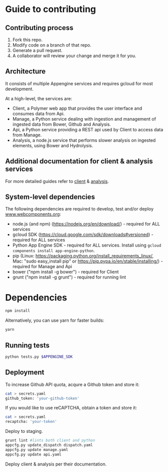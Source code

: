 # Guide to contributing

## Contributing process
 1. Fork this repo.
 1. Modify code on a branch of that repo.
 1. Generate a pull request.
 1. A collaborator will review your change and merge it for you.

## Architecture
It consists of multiple Appengine services and requires gcloud for most development.

At a high-level, the services are:
- Client, a Polymer web app that provides the user interface and consumes data from Api.
- Manage, a Python service dealing with ingestion and management of ingested data from Bower, Github and Analysis.
- Api, a Python service providing a REST api used by Client to access data from Manage.
- Analysis, a node.js service that performs slower analysis on ingested elements, using Bower and Hydrolysis.

## Additional documentation for client & analysis services
For more detailed guides refer to [client](client) & [analysis](analysis).

## System-level dependencies
The following dependencies are required to develop, test and/or deploy www.webcomponents.org:
- node.js (and npm) (https://nodejs.org/en/download/) - required for ALL services
- gcloud SDK (https://cloud.google.com/sdk/downloads#versioned) - required for ALL services
- Python App Engine SDK - required for ALL services. Install using `gcloud components install app-engine-python`.
- pip (Linux: https://packaging.python.org/install_requirements_linux/, Mac: "sudo easy_install pip" or https://pip.pypa.io/en/stable/installing/) - required for Manage and Api
- bower ("npm install -g bower") - required for Client
- grunt ("npm install -g grunt") - required for running lint

# Dependencies
```bash
npm install
```
Alternatively, you can use yarn for faster builds:
```bash
yarn
```

## Running tests
```bash
python tests.py $APPENGINE_SDK
```

## Deployment
To increase Github API quota, acqure a Github token and store it:
```bash
cat > secrets.yaml
github_token: 'your-github-token'
```

If you would like to use reCAPTCHA, obtain a token and store it:
```bash
cat > secrets.yaml
recaptcha: 'your-token'
```

Deploy to staging.
```bash
grunt lint #lints both client and python
appcfg.py update_dispatch dispatch.yaml
appcfg.py update manage.yaml
appcfg.py update api.yaml
```

Deploy client & analysis per their documentation.
